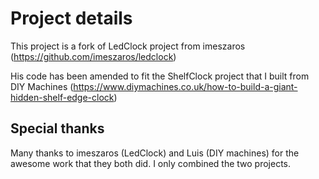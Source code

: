 # Project details 
This project is a fork of LedClock project from imeszaros (https://github.com/imeszaros/ledclock)

His code has been amended to fit the ShelfClock project that I built from DIY Machines (https://www.diymachines.co.uk/how-to-build-a-giant-hidden-shelf-edge-clock)


## Special thanks 

Many thanks to imeszaros (LedClock) and Luis (DIY machines) for the awesome work that they both did. I only combined the two projects.


